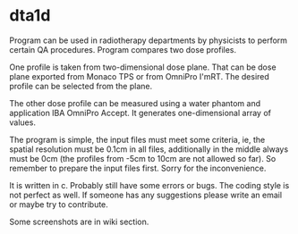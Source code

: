 # dta1d
Program can be used in radiotherapy departments by physicists to perform certain QA procedures. Program compares two dose profiles.

One profile is taken from two-dimensional dose plane. That can be dose plane exported from Monaco TPS or from OmniPro I'mRT. The desired profile can be selected from the plane.

The other dose profile can be measured using a water phantom and application IBA OmniPro Accept. It generates one-dimensional array of values.

The program is simple, the input files must meet some criteria, ie, the spatial resolution must be 0.1cm in all files, additionally in the middle always must be 0cm (the profiles from -5cm to 10cm are not allowed so far). So remember to prepare the input files first. Sorry for the inconvenience.

It is written in c. Probably still have some errors or bugs. The coding style is not perfect as well. If someone has any suggestions please write an email or maybe try to contribute.

Some screenshots are in wiki section.
